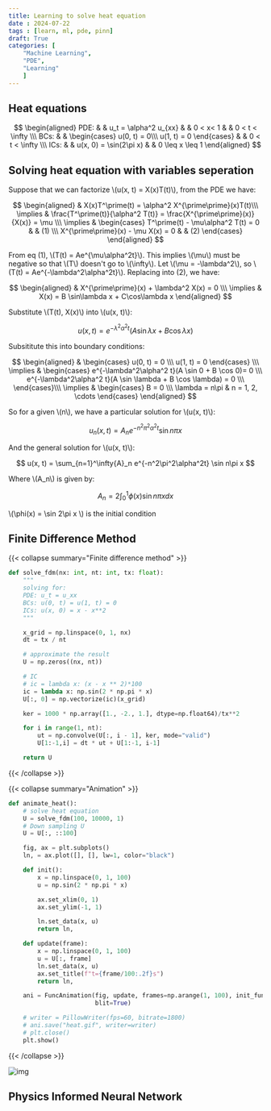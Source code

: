 ```yaml
---
title: Learning to solve heat equation 
date : 2024-07-22
tags : [learn, ml, pde, pinn]
draft: True 
categories: [
    "Machine Learning",
    "PDE",
    "Learning"
    ]
---
```


## Heat equations

$$
\begin{aligned}
PDE: & & u_t = \alpha^2 u_{xx} & & 0 < x< 1 & & 0 < t < \infty \\\
BCs: & & \begin{cases}
u(0, t) = 0\\\
u(1, t) = 0
\end{cases} & & 0 < t < \infty \\\
ICs: & & u(x, 0) = \sin(2\pi x) & & 0 \leq x \leq 1
\end{aligned}
$$


## Solving heat equation with variables seperation

Suppose that we can factorize \\(u(x, t) = X(x)T(t)\\), from the PDE we have:

$$
\begin{aligned}
& X(x)T^\prime(t) = \alpha^2 X^{\prime\prime}(x)T(t)\\\
\implies & \frac{T^\prime(t)}{\alpha^2 T(t)} = \frac{X^{\prime\prime}(x)}{X(x)} = \mu \\\
\implies & \begin{cases}
T^\prime(t) - \mu\alpha^2 T(t) = 0 & & (1) \\\ 
X^{\prime\prime}(x) - \mu X(x) = 0 & & (2)
\end{cases}
\end{aligned}
$$

From eq (1), \\(T(t) = Ae^{\mu\alpha^2t}\\). This implies \\(\mu\\) must be negative so that \\(T\\) doesn't go to \\(\infty\\). Let \\(\mu = -\lambda^2\\), so \\(T(t) = Ae^{-\lambda^2\alpha^2t}\\). Replacing into (2), we have:

$$
\begin{aligned}
& X^{\prime\prime}(x) + \lambda^2 X(x) = 0 \\\
\implies & X(x) = B \sin\lambda x + C\cos\lambda x
\end{aligned}
$$

Substitute \\(T(t), X(x)\\) into \\(u(x, t)\\):

$$
u(x, t) = e^{-\lambda^2\alpha^2 t}(A\sin\lambda x + B\cos\lambda x)
$$


Subsititute this into boundary conditions:

$$
\begin{aligned}
& \begin{cases}
u(0, t) = 0 \\\
u(1, t) = 0
\end{cases} \\\
\implies & \begin{cases}
e^{-\lambda^2\alpha^2 t}(A \sin 0 + B \cos 0)= 0 \\\
e^{-\lambda^2\alpha^2 t}(A \sin \lambda + B \cos \lambda) = 0 \\\
\end{cases}\\\
\implies & \begin{cases}
B = 0 \\\
\lambda = n\pi & n = 1, 2, \cdots
\end{cases}
\end{aligned}
$$


So for a given \\(n\\), we have a particular solution for \\(u(x, t)\\):

$$
u_n(x, t) = A_n e^{-n^2\pi^2\alpha^2 t} \sin n\pi x
$$

And the general solution for \\(u(x, t)\\):

$$
u(x, t) = \sum_{n=1}^\infty{A}_n e^{-n^2\pi^2\alpha^2t} \sin n\pi x
$$


Where \\(A_n\\) is given by:

$$
A_n = 2\int_0^1 \phi(x)\sin n\pi x dx
$$

\\(\phi(x) = \sin 2\pi x \\) is the initial condition 

## Finite Difference Method

{{< collapse summary="Finite difference method" >}}
```python
def solve_fdm(nx: int, nt: int, tx: float):
    """
    solving for:
    PDE: u_t = u_xx
    BCs: u(0, t) = u(1, t) = 0
    ICs: u(x, 0) = x - x**2
    """

    x_grid = np.linspace(0, 1, nx)
    dt = tx / nt

    # approximate the result 
    U = np.zeros((nx, nt))

    # IC 
    # ic = lambda x: (x - x ** 2)*100
    ic = lambda x: np.sin(2 * np.pi * x)
    U[:, 0] = np.vectorize(ic)(x_grid)

    ker = 1000 * np.array([1., -2., 1.], dtype=np.float64)/tx**2

    for i in range(1, nt):
        ut = np.convolve(U[:, i - 1], ker, mode="valid")
        U[1:-1,i] = dt * ut + U[1:-1, i-1]

    return U
```
{{< /collapse >}} 



{{< collapse summary="Animation" >}}
```python
def animate_heat():
    # solve heat equation
    U = solve_fdm(100, 10000, 1)
    # Down sampling U
    U = U[:, ::100]

    fig, ax = plt.subplots()
    ln, = ax.plot([], [], lw=1, color="black")

    def init():
        x = np.linspace(0, 1, 100)
        u = np.sin(2 * np.pi * x)

        ax.set_xlim(0, 1)
        ax.set_ylim(-1, 1)

        ln.set_data(x, u)
        return ln,

    def update(frame):
        x = np.linspace(0, 1, 100)
        u = U[:, frame] 
        ln.set_data(x, u)
        ax.set_title(f"t={frame/100:.2f}s")
        return ln,

    ani = FuncAnimation(fig, update, frames=np.arange(1, 100), init_func=init,
                        blit=True)

    # writer = PillowWriter(fps=60, bitrate=1800)
    # ani.save("heat.gif", writer=writer)
    # plt.close()
    plt.show()
```
{{< /collapse >}}

![img](/images/heat.gif)


## Physics Informed Neural Network
